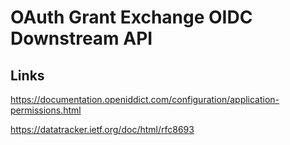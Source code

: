 # OAuth Grant Exchange OIDC Downstream API

## Links

https://documentation.openiddict.com/configuration/application-permissions.html

https://datatracker.ietf.org/doc/html/rfc8693